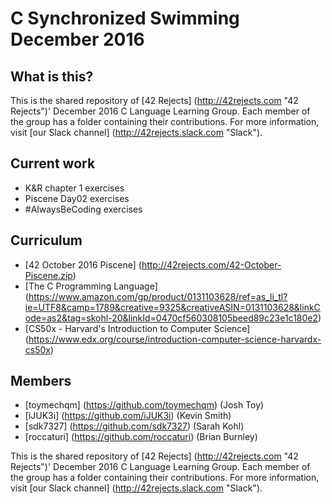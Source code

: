 # C Synchronized Swimming December 2016

## What is this?
This is the shared repository of [42 Rejects] (http://42rejects.com "42 Rejects")' December 2016 C Language Learning Group. Each member of the group has a folder containing their contributions. For more information, visit [our Slack channel] (http://42rejects.slack.com "Slack").

## Current work
* K&R chapter 1 exercises
* Piscene Day02 exercises
* #AlwaysBeCoding exercises

## Curriculum
* [42 October 2016 Piscene] (http://42rejects.com/42-October-Piscene.zip)
* [The C Programming Language] (https://www.amazon.com/gp/product/0131103628/ref=as_li_tl?ie=UTF8&camp=1789&creative=9325&creativeASIN=0131103628&linkCode=as2&tag=skohl-20&linkId=0470cf560308105beed89c23e1c180e2)
* [CS50x - Harvard's Introduction to Computer Science] (https://www.edx.org/course/introduction-computer-science-harvardx-cs50x)

## Members
* [toymechqm] (https://github.com/toymechqm) (Josh Toy)
* [iJUK3i] (https://github.com/iJUK3i) (Kevin Smith)
* [sdk7327] (https://github.com/sdk7327) (Sarah Kohl)
* [roccaturi] (https://github.com/roccaturi) (Brian Burnley)

This is the shared repository of [42 Rejects] (http://42rejects.com "42 Rejects")' December 2016 C Language Learning Group. Each member of the group has a folder containing their contributions. For more information, visit [our Slack channel] (http://42rejects.slack.com "Slack").
